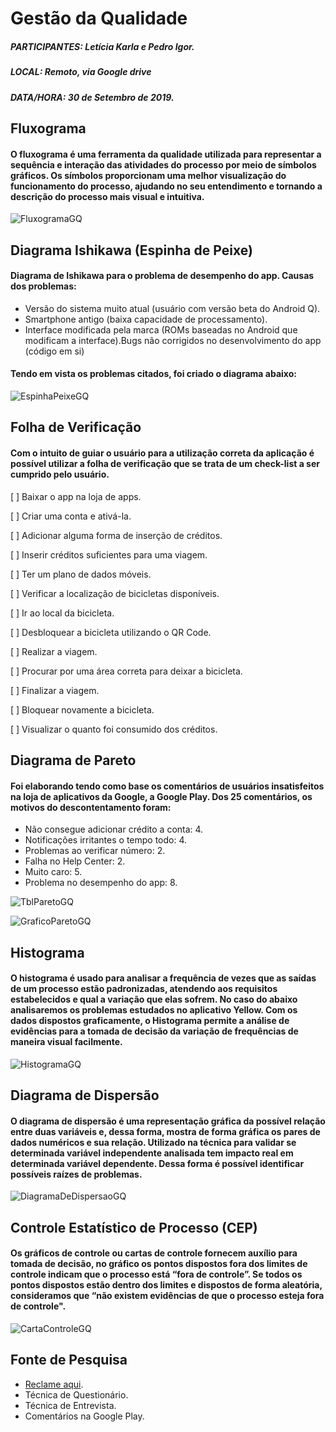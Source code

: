 # Gestão da Qualidade

##### PARTICIPANTES: Letícia Karla e Pedro Igor.
##### LOCAL: Remoto, via Google drive
##### DATA/HORA: 30 de Setembro de 2019.

## Fluxograma
#### O fluxograma é uma ferramenta da qualidade utilizada para representar a sequência e interação das atividades do processo por meio de símbolos gráficos. Os símbolos proporcionam uma melhor visualização do funcionamento do processo, ajudando no seu entendimento e tornando a descrição do processo mais visual e intuitiva.

![FluxogramaGQ](../../img/modelagem/gestaoqualidade/FluxogramaGQ.png)

## Diagrama Ishikawa (Espinha de Peixe)
#### Diagrama de Ishikawa para o problema de desempenho do app. Causas dos problemas:
* Versão do sistema muito atual (usuário com versão beta do Android Q).
* Smartphone antigo (baixa capacidade de processamento).
* Interface modificada pela marca (ROMs baseadas no Android que modificam a interface).Bugs não corrigidos no desenvolvimento do app (código em si)

#### Tendo em vista os problemas citados, foi criado o diagrama abaixo:

![EspinhaPeixeGQ](../../img/modelagem/gestaoqualidade/EspinhaPeixeGQ.png)

## Folha de Verificação
#### Com o intuito de guiar o usuário para a utilização correta da aplicação é possível utilizar a folha de verificação que se trata de um check-list a ser cumprido pelo usuário.

[ ] Baixar o app na loja de apps.

[ ] Criar uma conta e ativá-la.

[ ] Adicionar alguma forma de inserção de créditos.

[ ] Inserir créditos suficientes para uma viagem.

[ ] Ter um plano de dados móveis.

[ ] Verificar a localização de bicicletas disponíveis.

[ ] Ir ao local da bicicleta.

[ ] Desbloquear a bicicleta utilizando o QR Code.

[ ] Realizar a viagem.

[ ] Procurar por uma área correta para deixar a bicicleta.

[ ] Finalizar a viagem.

[ ] Bloquear novamente a bicicleta.

[ ] Visualizar o quanto foi consumido dos créditos.

## Diagrama de Pareto
#### Foi elaborando tendo como base os comentários de usuários insatisfeitos na loja de aplicativos da Google, a Google Play. Dos 25 comentários, os motivos do descontentamento foram: 
* Não consegue adicionar crédito a conta: 4.
* Notificações irritantes o tempo todo: 4.
* Problemas ao verificar número: 2.
* Falha no Help Center: 2.
* Muito caro: 5.
* Problema no desempenho do app: 8.

![TblParetoGQ](../../img/modelagem/gestaoqualidade/TblParetoGQ.png)

![GraficoParetoGQ](../../img/modelagem/gestaoqualidade/GraficoParetoGQ.png)

## Histograma
#### O histograma é usado para analisar a frequência de vezes que as saídas de um processo estão padronizadas, atendendo aos requisitos estabelecidos e qual a variação que elas sofrem. No caso do abaixo analisaremos os problemas estudados no aplicativo Yellow. Com os dados dispostos graficamente, o Histograma permite a análise de evidências para a tomada de decisão da variação de frequências de maneira visual facilmente.

![HistogramaGQ](../../img/modelagem/gestaoqualidade/HistogramaGQ.png)

## Diagrama de Dispersão
#### O diagrama de dispersão é uma representação gráfica da possível relação entre duas variáveis e, dessa forma, mostra de forma gráfica os pares de dados numéricos e sua relação. Utilizado na técnica para validar se determinada variável independente analisada tem impacto real em determinada variável dependente. Dessa forma é possível identificar possíveis raízes de problemas. 

![DiagramaDeDispersaoGQ](../../img/modelagem/gestaoqualidade/DiagramaDeDispersaoGQ.png)

## Controle Estatístico de Processo (CEP)
#### Os gráficos de controle ou cartas de controle  fornecem auxílio para tomada de decisão, no gráfico os pontos dispostos fora dos limites de controle indicam que o processo está “fora de controle”. Se todos os pontos dispostos estão dentro dos limites e dispostos de forma aleatória, consideramos que “não existem evidências de que o processo esteja fora de controle".

![CartaControleGQ](../../img/modelagem/gestaoqualidade/CartaControleGQ.png)

## Fonte de Pesquisa
* [Reclame aqui](ttps://www.reclameaqui.com.br/empresa/yellow_292088).
* Técnica de Questionário.
* Técnica de Entrevista.
* Comentários na Google Play.




